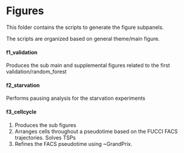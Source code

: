 # Figures
This folder contains the scripts to generate the figure subpanels.

The scripts are organized based on general theme/main figure.
#### f1_validation
Produces the sub main and supplemental figures related to the first validation/random_forest

#### f2_starvation
Performs pausing analysis for the starvation experiments

#### f3_cellcycle
1. Produces the sub figures
2. Arranges cells throughout a pseudotime based on the FUCCI FACS trajectories. Solves TSPs
3. Refines the FACS pseudotime using ~GrandPrix.
